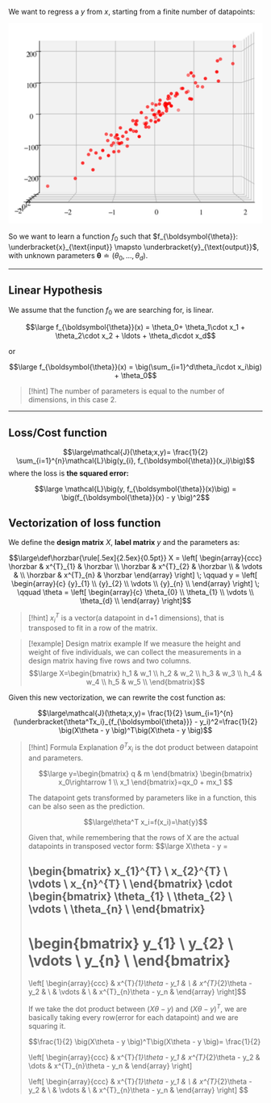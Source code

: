 We want to regress a $y$ from $x$, starting from a finite number of datapoints:

![](../z_images/Pasted%20image%2020230519120711.png)


So we want to learn a function $f_0$ such that $f_{\boldsymbol{\theta}}: \underbracket{x}_{\text{input}} \mapsto \underbracket{y}_{\text{output}}$, with unknown parameters ${\boldsymbol{\theta}}\doteq (\theta_0,\ldots,\theta_d)$.

---

## Linear Hypothesis

We assume that the function $f_0$ we are searching for, is linear.

$$\large f_{\boldsymbol{\theta}}(x) = \theta_0+ \theta_1\cdot x_1 + \theta_2\cdot x_2 + \ldots + \theta_d\cdot x_d$$

or

$$\large f_{\boldsymbol{\theta}}(x) = \big(\sum_{i=1}^d\theta_i\cdot x_i\big) + \theta_0$$

> [!hint]
> The number of parameters is equal to the number of dimensions, in this case 2.

---

## Loss/Cost function

$$\large\mathcal{J}(\theta;x,y)= \frac{1}{2} \sum_{i=1}^{n}\mathcal{L}\big(y_{i}, f_{\boldsymbol{\theta}}(x_i)\big)$$
where the loss is **the squared error:**

$$\large \mathcal{L}\big(y, f_{\boldsymbol{\theta}}(x)\big) = \big(f_{\boldsymbol{\theta}}(x) - y \big)^2$$

## Vectorization of loss function

We define the **design matrix** $X$, **label matrix** $y$ and the parameters as:

$$\large\def\horzbar{\rule[.5ex]{2.5ex}{0.5pt}}
X =
\left[
  \begin{array}{ccc}
    \horzbar & x^{T}_{1} & \horzbar \\
    \horzbar & x^{T}_{2} & \horzbar \\
             & \vdots    &          \\
    \horzbar & x^{T}_{n} & \horzbar
  \end{array}
\right]
\; \qquad
y =
\left[
  \begin{array}{c}
    {y}_{1} \\
    {y}_{2} \\
    \vdots \\
    {y}_{n} \\
  \end{array}
\right]
\; \qquad
\theta =
\left[
  \begin{array}{c}
    \theta_{0} \\
    \theta_{1} \\
    \vdots \\
    \theta_{d} \\
  \end{array}
\right]$$

> [!hint]
> $x_{i}^{T}$ is a vector(a datapoint in d+1 dimensions), that is transposed to fit in a row of the matrix.

> [!example] Design matrix example
> If we measure the height and weight of five individuals, we can collect the measurements in a design matrix having five rows and two columns.
> $$\large X=\begin{bmatrix}
> h_1 & w_1 \\
> h_2 & w_2 \\
> h_3 & w_3 \\
> h_4 & w_4 \\
> h_5 & w_5 \\
> \end{bmatrix}$$

Given this new vectorization, we can rewrite the cost function as:

$$\large\mathcal{J}(\theta;x,y)= \frac{1}{2} \sum_{i=1}^{n}  (\underbracket{\theta^Tx_i}_{f_{\boldsymbol{\theta}}} - y_i)^2=\frac{1}{2} \big(X\theta - y \big)^T\big(X\theta - y \big)$$

> [!hint] Formula Explanation
> $\theta^T x_i$ is the dot product between datapoint and parameters.
> 
> $$\large y=\begin{bmatrix}
> q & m
> \end{bmatrix} 
> \begin{bmatrix}
> x_0\rightarrow 1 \\
> x_1
> \end{bmatrix}=qx_0 + mx_1
> $$
> 
> The datapoint gets transformed by parameters like in a function, this can be also seen as the prediction.
> 
> $$\large\theta^T x_i=f(x_i)=\hat{y}$$
> 
> Given that, while remembering that the rows of X are the actual datapoints in transposed vector form:
> $$\large X\theta - y =
> 
> \begin{bmatrix}
> x_{1}^{T} \\
> x_{2}^{T} \\
> \vdots    \\
> x_{n}^{T} \\
> \end{bmatrix}
> \cdot
> \begin{bmatrix}
> \theta_{1} \\
> \theta_{2} \\
> \vdots    \\
> \theta_{n} \\
> \end{bmatrix}
> -
> \begin{bmatrix}
> y_{1} \\
> y_{2} \\
> \vdots    \\
> y_{n} \\
> \end{bmatrix}
> =
> \left[
>  \begin{array}{ccc}
>    & x^{T}_{1}\theta - y_1 &  \\
>     & x^{T}_{2}\theta - y_2 &  \\
>             & \vdots    &          \\
>     & x^{T}_{n}\theta - y_n & 
>  \end{array}
>\right]$$
>
>If we take the dot product between $(X\theta - y)$ and $(X\theta - y)^T$, we are basically taking every row(error for each datapoint) and we are squaring it.
>
>$$\frac{1}{2} \big(X\theta - y \big)^T\big(X\theta - y \big)= \frac{1}{2}
>
> \left[
>  \begin{array}{ccc}
>    & x^{T}_{1}\theta - y_1 & x^{T}_{2}\theta - y_2 & \dots & x^{T}_{n}\theta - y_n & 
>  \end{array}
>\right]
>
> \left[
>  \begin{array}{ccc}
>    & x^{T}_{1}\theta - y_1 &  \\
>     & x^{T}_{2}\theta - y_2 &  \\
>             & \vdots    &          \\
>     & x^{T}_{n}\theta - y_n & 
>  \end{array}
>\right]
> $$





